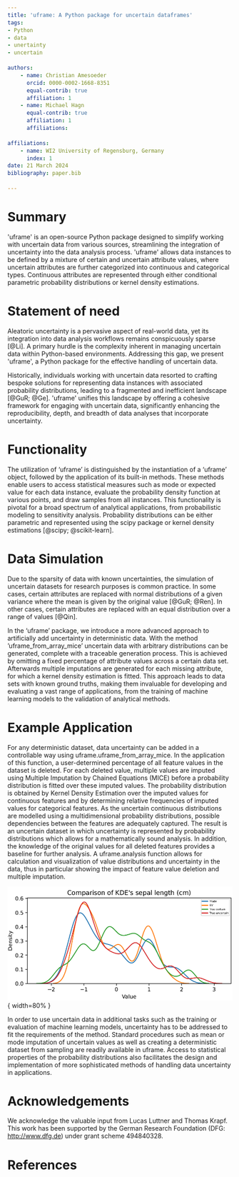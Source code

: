 ```yaml
---
title: 'uframe: A Python package for uncertain dataframes'
tags:
- Python
- data
- unertainty
- uncertain

authors:
	- name: Christian Amesoeder
	  orcid: 0000-0002-1668-8351
	  equal-contrib: true
	  affiliation: 1 
	- name: Michael Hagn
	  equal-contrib: true 
	  affiliation: 1 
	  affiliations:

affiliations:
	- name: WI2 University of Regensburg, Germany
	  index: 1
date: 21 March 2024
bibliography: paper.bib

---
```


# Summary

'uframe' is an open-source Python package designed to simplify working with uncertain data from various sources, streamlining the integration of uncertainty into the data analysis process. 
'uframe' allows data instances to be defined by a mixture of certain and uncertain attribute values, where uncertain attributes are further categorized into continuous and categorical types. Continuous attributes are represented through either conditional parametric probability distributions or kernel density estimations. 


# Statement of need

Aleatoric uncertainty is a pervasive aspect of real-world data, yet its integration into data analysis workflows remains conspicuously sparse [@Li]. A primary hurdle is the complexity inherent in managing uncertain data within Python-based environments. Addressing this gap, we present 'uframe', a Python package for the effective handling of uncertain data.

Historically, individuals working with uncertain data resorted to crafting bespoke solutions for representing data instances with associated probability distributions, leading to a fragmented and inefficient landscape [@GuR; @Ge]. 'uframe' unifies this landscape by offering a cohesive framework for engaging with uncertain data, significantly enhancing the reproducibility, depth, and breadth of data analyses that incorporate uncertainty.


# Functionality 

The utilization of ‘uframe’ is distinguished by the instantiation of a ‘uframe’ object, followed by the application of its built-in methods. These methods enable users to access statistical measures such as mode or expected value for each data instance, evaluate the probability density function at various points, and draw samples from all instances. This functionality is pivotal for a broad spectrum of analytical applications, from probabilistic modeling to sensitivity analysis. Probability distributions can be either parametric and represented using the scipy package or kernel density estimations [@scipy; @scikit-learn]. 


# Data Simulation 

Due to the sparsity of data with known uncertainties, the simulation of uncertain datasets for research purposes is common practice. In some cases, certain attributes are replaced with normal distributions of a given variance where the mean is given by the original value [@GuR; @Ren]. In other cases, certain attributes are replaced with an equal distribution over a range of values [@Qin]. 

In the ‘uframe’ package, we introduce a more advanced approach to artificially add uncertainty in deterministic data. With the method ’uframe_from_array_mice’ uncertain data with arbitrary distributions can be generated, complete with a traceable generation process. This is achieved by omitting a fixed percentage of attribute values across a certain data set. Afterwards multiple imputations are generated for each missing attribute, for which a kernel density estimation is fitted. This approach leads to data sets with known ground truths, making them invaluable for developing and evaluating a vast range of applications, from the training of machine learning models to the validation of analytical methods.


# Example Application 

For any deterministic dataset, data uncertainty can be added in a controllable way using uframe.uframe_from_array_mice. In the application of this function, a user-determined percentage of all feature values in the dataset is deleted. For each deleted value, multiple values are imputed using Multiple Imputation by Chained Equations (MICE) before a probability distribution is fitted over these imputed values. The probability distribution is obtained by Kernel Density Estimation over the imputed values for continuous features and by determining relative frequencies of imputed values for categorical features. As the uncertain continuous distributions are modelled using a multidimensional probability distributions, possible dependencies between the features are adequately captured. The result is an uncertain dataset in which uncertainty is represented by probability distributions which allows for a mathematically sound analysis. In addition, the knowledge of the original values for all deleted features provides a baseline for further analysis. 
A uframe.analysis function allows for calculation and visualization of value distributions and uncertainty in the data, thus in particular showing the impact of feature value deletion and multiple imputation.
 
![Excerpt of the 'uframe' built-in analysis functionality showing the smoothed distribution of the variable sepal length of the Iris Dataset for the original values, the modal values and the expected values [@Iris].\label{fig:one}](example.png){ width=80% }

In order to use uncertain data in additional tasks such as the training or evaluation of machine learning models, uncertainty has to be addressed to fit the requirements of the method. Standard procedures such as mean or mode imputation of uncertain values as well as creating a deterministic dataset from sampling are readily available in uframe. Access to statistical properties of the probability distributions also facilitates the design and implementation of more sophisticated methods of handling data uncertainty in applications. 



# Acknowledgements

We acknowledge the valuable input from Lucas Luttner and Thomas Krapf.
This work has been supported by the German Research Foundation
(DFG: http://www.dfg.de) under grant scheme 494840328. 

# References
